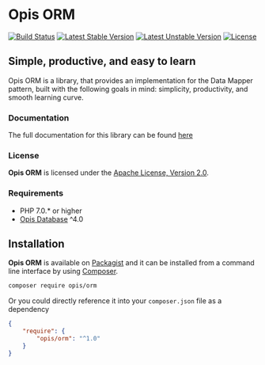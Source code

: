 Opis ORM
=========
[![Build Status](https://travis-ci.org/opis/orm.png)](https://travis-ci.org/opis/orm)
[![Latest Stable Version](https://poser.pugx.org/opis/orm/version.png)](https://packagist.org/packages/opis/orm)
[![Latest Unstable Version](https://poser.pugx.org/opis/orm/v/unstable.png)](//packagist.org/packages/opis/orm)
[![License](https://poser.pugx.org/opis/orm/license.png)](https://packagist.org/packages/opis/orm)

Simple, productive, and easy to learn
-------------------------------------

Opis ORM is a library, that provides an implementation for the Data Mapper pattern, 
built with the following goals in mind: simplicity, productivity, and smooth learning curve.

### Documentation

The full documentation for this library can be found [here][documentation]

### License

**Opis ORM** is licensed under the [Apache License, Version 2.0][apache_license]. 

### Requirements

* PHP 7.0.* or higher
* [Opis Database] ^4.0

## Installation

**Opis ORM** is available on [Packagist] and it can be installed from a 
command line interface by using [Composer]. 

```bash
composer require opis/orm
```

Or you could directly reference it into your `composer.json` file as a dependency

```json
{
    "require": {
        "opis/orm": "^1.0"
    }
}
```

[documentation]: https://www.opis.io/orm
[apache_license]: https://www.apache.org/licenses/LICENSE-2.0 "Apache License"
[Packagist]: https://packagist.org/packages/opis/orm "Packagist"
[Composer]: https://getcomposer.org "Composer"
[Opis Database]: https://www.opis.io/database

